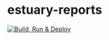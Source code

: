 # estuary-reports
[![Build, Run & Deploy](https://github.com/DPIclimate/estuary-reports/actions/workflows/main.yml/badge.svg?branch=main)](https://github.com/DPIclimate/estuary-reports/actions/workflows/main.yml)
